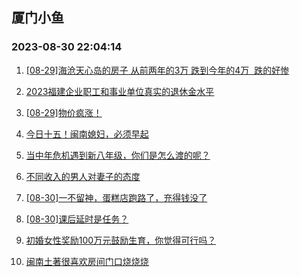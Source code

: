 ## 厦门小鱼 
### 2023-08-30 22:04:14

1. [[08-29]海沧天心岛的房子 从前两年的3万 跌到今年的4万  跌的好惨](http://bbs.xmfish.com/read-htm-tid-18062877.html)

2. [2023福建企业职工和事业单位真实的退休金水平](http://bbs.xmfish.com/read-htm-tid-18062938.html)

3. [[08-29]物价疯涨！](http://bbs.xmfish.com/read-htm-tid-18062922.html)

4. [今日十五！闽南媳妇，必须早起](http://bbs.xmfish.com/read-htm-tid-18062921.html)

5. [当中年危机遇到新八年级，你们是怎么渡的呢？](http://bbs.xmfish.com/read-htm-tid-18063108.html)

6. [不同收入的男人对妻子的态度](http://bbs.xmfish.com/read-htm-tid-18063099.html)

7. [[08-30]一不留神，蛋糕店跑路了，充得钱没了](http://bbs.xmfish.com/read-htm-tid-18063079.html)

8. [[08-30]课后延时是任务？](http://bbs.xmfish.com/read-htm-tid-18063097.html)

9. [初婚女性奖励100万元鼓励生育，你觉得可行吗？](http://bbs.xmfish.com/read-htm-tid-18062935.html)

10. [闽南土著很喜欢房间门口烧烧烧](http://bbs.xmfish.com/read-htm-tid-18063089.html)


